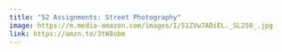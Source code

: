 ```yaml
---
title: "52 Assignments: Street Photography"
image: https://m.media-amazon.com/images/I/51ZVw7ADiEL._SL250_.jpg
link: https://amzn.to/3tW8obm
---
```

